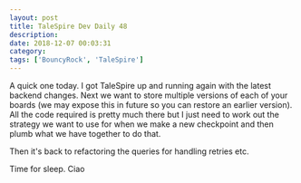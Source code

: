 ```yaml
---
layout: post
title: TaleSpire Dev Daily 48
description:
date: 2018-12-07 00:03:31
category:
tags: ['BouncyRock', 'TaleSpire']
---
```


A quick one today. I got TaleSpire up and running again with the latest backend changes. Next we want to store multiple versions of each of your boards (we may expose this in future so you can restore an earlier version). All the code required is pretty much there but I just need to work out the strategy we want to use for when we make a new checkpoint and then plumb what we have together to do that.

Then it's back to refactoring the queries for handling retries etc.

Time for sleep. Ciao
